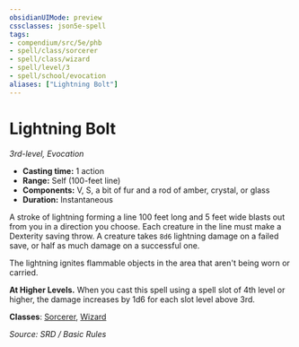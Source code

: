 ```yaml
---
obsidianUIMode: preview
cssclasses: json5e-spell
tags:
- compendium/src/5e/phb
- spell/class/sorcerer
- spell/class/wizard
- spell/level/3
- spell/school/evocation
aliases: ["Lightning Bolt"]
---
```

# Lightning Bolt
*3rd-level, Evocation*  

- **Casting time:** 1 action
- **Range:** Self (100-feet line)
- **Components:** V, S, a bit of fur and a rod of amber, crystal, or glass
- **Duration:** Instantaneous

A stroke of lightning forming a line 100 feet long and 5 feet wide blasts out from you in a direction you choose. Each creature in the line must make a Dexterity saving throw. A creature takes `8d6` lightning damage on a failed save, or half as much damage on a successful one.

The lightning ignites flammable objects in the area that aren't being worn or carried.

**At Higher Levels.** When you cast this spell using a spell slot of 4th level or higher, the damage increases by 1d6 for each slot level above 3rd.

**Classes**: [Sorcerer](compendium/classes/sorcerer.md), [Wizard](compendium/classes/wizard.md)

*Source: SRD / Basic Rules*